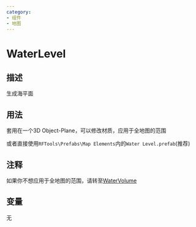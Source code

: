 ```yaml
---
category: 
- 组件
- 地图
---
```

# WaterLevel
## 描述

生成海平面

## 用法

套用在一个3D Object-Plane，可以修改材质，应用于全地图的范围

或者直接使用`RFTools\Prefabs\Map Elements`内的`Water Level.prefab`(推荐)

## 注释

如果你不想应用于全地图的范围，请转至[WaterVolume](./WaterVolume.md)

## 变量
无
